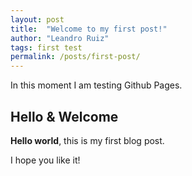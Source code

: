 ```yaml
---
layout: post
title:  "Welcome to my first post!"
author: "Leandro Ruiz"
tags: first test
permalink: /posts/first-post/
---
```


In this moment I am testing Github Pages.

## Hello & Welcome

**Hello world**, this is my first blog post.

I hope you like it!
